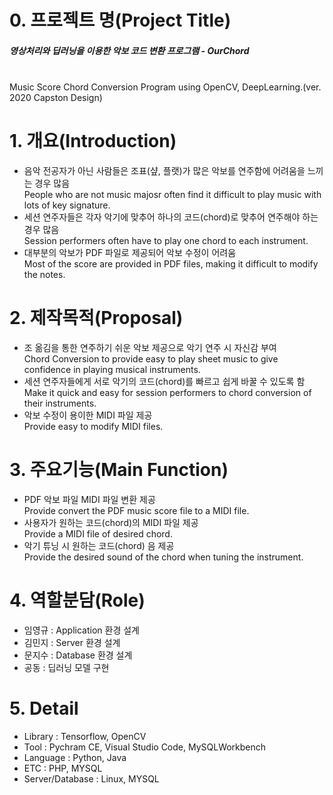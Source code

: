 # 0. 프로젝트 명(Project Title)
<h5>영상처리와 딥러닝을 이용한 악보 코드 변환 프로그램 - OurChord</h5> <br>
Music Score Chord Conversion Program using OpenCV, DeepLearning.(ver. 2020 Capston Design)

# 1. 개요(Introduction)
* 음악 전공자가 아닌 사람들은 조표(샾, 플랫)가 많은 악보를 연주함에 어려움을 느끼는 경우 많음 <br>
  People who are not music majosr often find it difficult to play music with lots of key signature.
* 세션 연주자들은 각자 악기에 맞추어 하나의 코드(chord)로 맞추어 연주해야 하는 경우 많음 <br>
  Session performers often have to play one chord to each instrument.
* 대부분의 악보가 PDF 파일로 제공되어 악보 수정이 어려움 <br>
  Most of the score are provided in PDF files, making it difficult to modify the notes.
# 2. 제작목적(Proposal)
* 조 옮김을 통한 연주하기 쉬운 악보 제공으로 악기 연주 시 자신감 부여 <br>
  Chord Conversion to provide easy to play sheet music to give confidence in playing musical instruments.
* 세션 연주자들에게 서로 악기의 코드(chord)를 빠르고 쉽게 바꿀 수 있도록 함 <br>
  Make it quick and easy for session performers to chord conversion of their instruments.
* 악보 수정이 용이한 MIDI 파일 제공 <br>
  Provide easy to modify MIDI files.
# 3. 주요기능(Main Function)
* PDF 악보 파일 MIDI 파일 변환 제공 <br>
 Provide convert the PDF music score file to a MIDI file.
* 사용자가 원하는 코드(chord)의 MIDI 파일 제공 <br>
  Provide a MIDI file of desired chord.
* 악기 튜닝 시 원하는 코드(chord) 음 제공 <br>
  Provide the desired sound of the chord when tuning the instrument.
# 4. 역할분담(Role)
* 임영규 : Application 환경 설계
* 김민지 : Server 환경 설계
* 문지수 : Database 환경 설계
* 공동 : 딥러닝 모델 구현
# 5. Detail
* Library : Tensorflow, OpenCV
* Tool : Pychram CE, Visual Studio Code, MySQLWorkbench
* Language : Python, Java
* ETC : PHP, MYSQL
* Server/Database : Linux, MYSQL
